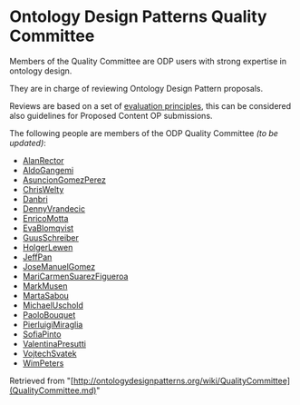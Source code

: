 #   Ontology Design Patterns Quality Committee


Members of the Quality Committee are ODP users with strong expertise in ontology design. 


They are in charge of reviewing Ontology Design Pattern proposals.


Reviews are based on a set of  [evaluation principles](Odp/EvaluationPrinciples.md "Odp:EvaluationPrinciples"), this can be considered also guidelines for Proposed Content OP submissions.


The following people are members of the ODP Quality Committee _(to be updated)_:


  




* [AlanRector](User/AlanRector.md "User:AlanRector")
* [AldoGangemi](User/AldoGangemi.md "User:AldoGangemi")
* [AsuncionGomezPerez](User/AsuncionGomezPerez.md "User:AsuncionGomezPerez")
* [ChrisWelty](User/ChrisWelty.md "User:ChrisWelty")
* [Danbri](User/Danbri.md "User:Danbri")
* [DennyVrandecic](User/DennyVrandecic.md "User:DennyVrandecic")
* [EnricoMotta](User/EnricoMotta.md "User:EnricoMotta")
* [EvaBlomqvist](User/EvaBlomqvist.md "User:EvaBlomqvist")
* [GuusSchreiber](User/GuusSchreiber.md "User:GuusSchreiber")
* [HolgerLewen](User/HolgerLewen.md "User:HolgerLewen")
* [JeffPan](User/JeffPan.md "User:JeffPan")
* [JoseManuelGomez](User/JoseManuelGomez.md "User:JoseManuelGomez")
* [MariCarmenSuarezFigueroa](User/MariCarmenSuarezFigueroa.md "User:MariCarmenSuarezFigueroa")
* [MarkMusen](User/MarkMusen.md "User:MarkMusen")
* [MartaSabou](User/MartaSabou.md "User:MartaSabou")
* [MichaelUschold](User/MichaelUschold.md "User:MichaelUschold")
* [PaoloBouquet](User/PaoloBouquet.md "User:PaoloBouquet")
* [PierluigiMiraglia](User/PierluigiMiraglia.md "User:PierluigiMiraglia")
* [SofiaPinto](User/SofiaPinto.md "User:SofiaPinto")
* [ValentinaPresutti](User/ValentinaPresutti.md "User:ValentinaPresutti")
* [VojtechSvatek](User/VojtechSvatek.md "User:VojtechSvatek")
* [WimPeters](User/WimPeters.md "User:WimPeters")




Retrieved from "[http://ontologydesignpatterns.org/wiki/QualityCommittee](QualityCommittee.md)"